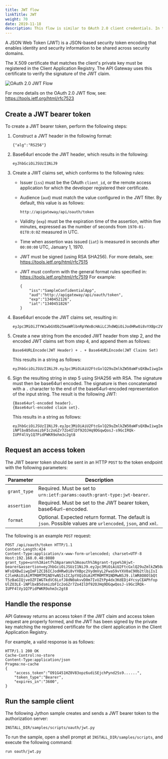 ```yaml
---
title: JWT flow
linkTitle: JWT
weight: 70
date: 2019-11-18
description: This flow is similar to OAuth 2.0 client credentials. In the OAuth 2.0 JWT flow, the client application is assumed to be a confidential client that can store the client application's private key.
---
```


A JSON Web Token (JWT) is a JSON-based security token encoding that enables identity and security information to be shared across security domains.

The X.509 certificate that matches the client's private key must be registered in the Client Application Registry. The API Gateway uses this certificate to verify the signature of the JWT claim.

![OAuth 2.0 JWT Flow](/Images/OAuth/APIgw_jwt_flow.png)

For more details on the OAuth 2.0 JWT flow, see: <https://tools.ietf.org/html/rfc7523>

## Create a JWT bearer token

To create a JWT bearer token, perform the following steps:

1. Construct a JWT header in the following format:

    ```
    {"alg":"RS256"}
    ```

2. Base64url encode the JWT header, which results in the following:

    ```
    eyJhbGciOiJSUzI1NiJ9
    ```

3. Create a JWT claims set, which conforms to the following rules:

    * Issuer (`iss`) must be the OAuth `client_id`, or the remote access application for which the developer registered their certificate.
    * Audience (`aud`) must match the value configured in the JWT filter. By default, this value is as follows:

        ```
        http://apigateway/api/oauth/token
        ```

    * Validity (`exp`) must be the expiration time of the assertion, within five minutes, expressed as the number of seconds from `1970-01-01T0:0:0Z` measured in UTC.
    * Time when assertion was issued (`iat`) is measured in seconds after `00:00:00` UTC, January 1, 1970.
    * JWT must be signed (using RSA SHA256). For more details, see: <https://tools.ietf.org/html/rfc7515>
    * JWT must conform with the general format rules specified in: <https://tools.ietf.org/html/rfc7519>
        For example:

        ```
        {
            "iss":"SampleConfidentialApp",
            "aud":"http://apigateway/api/oauth/token",
            "exp":"1340452126",
            "iat":"1340451826"
        }
        ```

4. Base64url encode the JWT claims set, resulting in:

    ```
    eyJpc3MiOiJTYW1wbGVDb25maWRlbnRpYWxBcHAiLCJhdWQiOiJodHRwOi8vYXBpc2VydmVyL2FwaS9vYXV0aC90b2tlbiIsImV4cCI6IjEzNDA0NTIxMjYiLCJpYXQiOiIxMzQwNDUxODI2In0=
    ```

5. Create a new string from the encoded JWT header from step 2, and the encoded JWT claims set from step 4, and append them as follows:

    ```
    Base64URLEncode(JWT Header) + . + Base64URLEncode(JWT Claims Set)
    ```

    This results in a string as follows:

    ```
    eyJhbGciOiJSUzI1NiJ9.eyJpc3MiOiAiU2FtcGxlQ29uZmlkZW50aWFsQXBwIiwgImF1ZCI6ICJodHRwOi8vYXBpc2VydmVyL2FwaS9vYXV0aC90b2tlbiIsICJleHAiOiAiMTM0MTM1NDYwNSIsICJpYXQiOiAiMTM0MTM1NDMwNSJ9
    ```

6. Sign the resulting string in step 5 using SHA256 with RSA. The signature must then be base64url encoded. The signature is then concatenated with a `.` character to the end of the base64url-encoded representation of the input string. The result is the following JWT:

    ```
    {Base64url-encoded header}.
    {Base64url-encoded claim set}.
    ```

    This results in a string as follows:

    ```
    eyJhbGciOiJSUzI1NiJ9.eyJpc3MiOiAiU2FtcGxlQ29uZmlkZW50aWFsQXBwIiwgImF1ZCI6ICJodHRwOi8vYXBpc2VydmVyL2FwaS9vYXV0aC90b2tlbiIsICJleHAiOiAiMTM0MTM1NDYwNSIsICJpYXQiOiAiMTM0MTM1NDMwNSJ9.ilWR8O8OlbQtT5zBaGIQjveOZFIWGTkdVC6LofJ8dN0akvvD0m7IvUZtPp4dx3KdEDj4YcsyCEAPhfopUlZO3LE-iNPlbxB5dsmizbFIc2oGZr7Zo4IlDf92OJHq9DGqwQosJ-s9GcIRQk-IUPF4lVy1Q7PidPWKR9ohm3c2gt8
    ```

## Request an access token

The JWT bearer token should be sent in an HTTP `POST` to the token endpoint with the following parameters:

| Parameter    | Description                                                                   |
|--------------|-------------------------------------------------------------------------------|
| `grant_type` | Required. Must be set to `urn:ietf:params:oauth:grant-type:jwt-bearer`.       |
| `assertion`  | Required. Must be set to the JWT bearer token, base64url-encoded.             |
| `format`     | Optional. Expected return format. The default is `json`. Possible values are `urlencoded`, `json`, and `xml`. |

The following is an example `POST` request:

```
POST /api/oauth/token HTTP/1.1
Content-Length:424
Content-Type:application/x-www-form-urlencoded; charset=UTF-8
Host:192.168.0.48:8080
grant_type=urn%3Aietf%3Aparams%3Aoauth%3Agrant-type%3Ajwt-bearer&assertion=eyJhbGciOiJSUzI1NiJ9.eyJpc3MiOiAiU2FtcGxlQ29uZmlkZW50a    WFsQXBwIiwgImF1ZCI6ICJodHRwOi8vYXBpc2VydmVyL2FwaS9vYXV0aC90b2tlbiIsI    CJleHAiOiAiMTM0MTM1NDYwNSIsICJpYXQiOiAiMTM0MTM1NDMwNSJ9.ilWR8O8OlbQt    T5zBaGIQjveOZFIWGTkdVC6LofJ8dN0akvvD0m7IvUZtPp4dx3KdEDj4YcsyCEAPhfop    UlZO3LE-iNPlbxB5dsmizbFIc2oGZr7Zo4IlDf92OJHq9DGqwQosJ-s9GcIRQk-IUPF4lVy1Q7PidPWKR9ohm3c2gt8
```

## Handle the response

API Gateway returns an access token if the JWT claim and access token request are properly formed, and the JWT has been signed by the private key matching the registered certificate for the client application in the Client Application Registry.

For example, a valid response is as follows:

```
HTTP/1.1 200 OK
Cache-Control:no-store
Content-Type:application/json
Pragma:no-cache
{
    "access_token":“O91G451HZ0V83opz6udiSEjchPynd2Ss9......",
    "token_type":"Bearer",
    "expires_in":"3600",
}
```

## Run the sample client

The following Jython sample creates and sends a JWT bearer token to the authorization server:

```
INSTALL_DIR/samples/scripts/oauth/jwt.py
```

To run the sample, open a shell prompt at `INSTALL_DIR/samples/scripts`, and execute the following command:

```
run oauth/jwt.py
```
